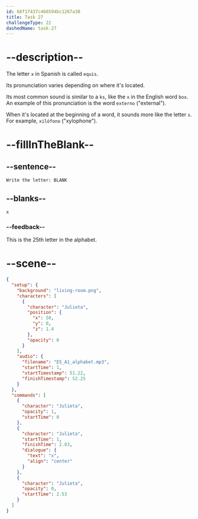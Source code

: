 ```yaml
---
id: 68f17437c466594bc1267a30
title: Task 27
challengeType: 22
dashedName: task-27
---
```


<!-- (Audio) Julieta: x -->

# --description--

The letter `x` in Spanish is called `equis`.

Its pronunciation varies depending on where it's located. 

Its most common sound is similar to a `ks`, like the `x` in the English word `box`. An example of this pronunciation is the word `externo` ("external").

When it's located at the beginning of a word, it sounds more like the letter `s`. For example, `xilófono` ("xylophone").

# --fillInTheBlank--

## --sentence--

`Write the letter: BLANK`

## --blanks--

`x`

### --feedback--

This is the 25th letter in the alphabet.

# --scene--

```json
{
  "setup": {
    "background": "living-room.png",
    "characters": [
      {
        "character": "Julieta",
        "position": {
          "x": 50,
          "y": 0,
          "z": 1.4
        },
        "opacity": 0
      }
    ],
    "audio": {
      "filename": "ES_A1_alphabet.mp3",
      "startTime": 1,
      "startTimestamp": 51.22,
      "finishTimestamp": 52.25
    }
  },
  "commands": [
    {
      "character": "Julieta",
      "opacity": 1,
      "startTime": 0
    },
    {
      "character": "Julieta",
      "startTime": 1,
      "finishTime": 2.03,
      "dialogue": {
        "text": "x",
        "align": "center"
      }
    },
    {
      "character": "Julieta",
      "opacity": 0,
      "startTime": 2.53
    }
  ]
}
```
